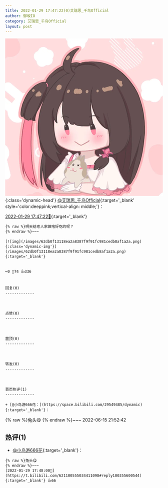 ```yaml
---
title: 2022-01-29 17:47:22(0)艾瑞思_千鸟Official
author: 御坂IO
category: 艾瑞思_千鸟Official
layout: post
---
```


![img](/images/7e08840c56f251de28bdf766b647bd5fe9a5d50a.jpg){:class='dynamic-head'}
[@艾瑞思_千鸟Official](https://space.bilibili.com/1090010845/dynamic){:target='_blank' style='color:deeppink;vertical-align: middle;'}：

[2022-01-29 17:47:22🔗](https://t.bilibili.com/621100555034411098){:target='_blank'}

~~~
{% raw %}明天给老人家做啥好吃的呢？
{% endraw %}~~~

[![img](/images/62db0f13118ea2a8387f9f91fc981cedb8af1a2a.png){:class='dynamic-img'}](/images/62db0f13118ea2a8387f9f91fc981cedb8af1a2a.png){:target='_blank'}


↪️0 💬74 👍336


回复(0)
-------------



点赞(0)
-------------



置顶(0)
-------------



转发(0)
-------------



首页热评(1)
-------------

+ [@小鸟游666花：](https://space.bilibili.com/29549485/dynamic){:target='_blank'}：
~~~
{% raw %}兔头😋
{% endraw %}~~~
2022-06-15 21:52:42


热评(1)
-------------

+ [@小鸟游666花](https://space.bilibili.com/29549485/dynamic){:target='_blank'}：
~~~
{% raw %}兔头😋
{% endraw %}~~~
[2022-01-29 17:48:00🔗](https://t.bilibili.com/621100555034411098#reply100355600544){:target='_blank'} 👍66


